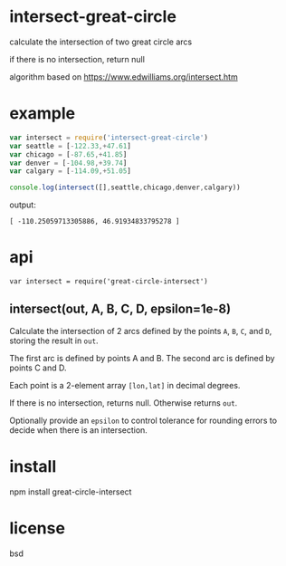 # intersect-great-circle

calculate the intersection of two great circle arcs

if there is no intersection, return null

algorithm based on https://www.edwilliams.org/intersect.htm

# example

``` js
var intersect = require('intersect-great-circle')
var seattle = [-122.33,+47.61]
var chicago = [-87.65,+41.85]
var denver = [-104.98,+39.74]
var calgary = [-114.09,+51.05]

console.log(intersect([],seattle,chicago,denver,calgary))
```

output:

```
[ -110.25059713305886, 46.91934833795278 ]
```

# api

```
var intersect = require('great-circle-intersect')
```

## intersect(out, A, B, C, D, epsilon=1e-8)

Calculate the intersection of 2 arcs defined by the points `A`, `B`, `C`, and `D`,
storing the result in `out`.

The first arc is defined by points A and B. The second arc is defined by points C and D.

Each point is a 2-element array `[lon,lat]` in decimal degrees.

If there is no intersection, returns null. Otherwise returns `out`.

Optionally provide an `epsilon` to control tolerance for rounding errors to decide when there is an
intersection.

# install

npm install great-circle-intersect

# license

bsd
